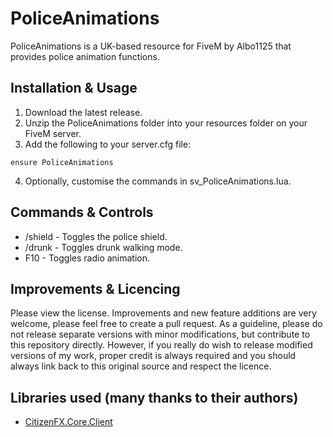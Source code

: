 # PoliceAnimations
PoliceAnimations is a UK-based resource for FiveM by Albo1125 that provides police animation functions.

## Installation & Usage
1. Download the latest release.
2. Unzip the PoliceAnimations folder into your resources folder on your FiveM server.
3. Add the following to your server.cfg file:
```text
ensure PoliceAnimations
```
4. Optionally, customise the commands in sv_PoliceAnimations.lua.

## Commands & Controls
* /shield - Toggles the police shield.
* /drunk - Toggles drunk walking mode.
* F10 - Toggles radio animation.

## Improvements & Licencing
Please view the license. Improvements and new feature additions are very welcome, please feel free to create a pull request. As a guideline, please do not release separate versions with minor modifications, but contribute to this repository directly. However, if you really do wish to release modified versions of my work, proper credit is always required and you should always link back to this original source and respect the licence.

## Libraries used (many thanks to their authors)
* [CitizenFX.Core.Client](https://www.nuget.org/packages/CitizenFX.Core.Client)

